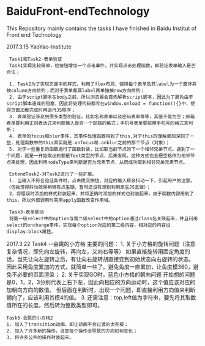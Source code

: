 ﻿# BaiduFront-endTechnology
This Repository mainly contains the tasks I have finished in Baidu Institut of  Front end Technology

2017.3.15 YaoYao-Institute

     Task1和Task2-表单验证
     Task1实现比较简单，给按钮增加一个点击事件，并实现点击处理函数，即验证表单输入是否合法；

     1. Task2为了实现页面中的样式，利用了flex布局，使得每个表单及其label为一个整体并按column方向排列；而对于表单和其label再单独按row方向排列；
     2. 由于script脚本在body之前，所以浏览器会首先解析script脚本，因此为了避免由于script脚本造成的阻塞，因此将处理代码都写在window.onload = function(){}中，使得页面加载完成时再运行JS程序；
     3. 表单验证涉及到很多类型的验证，比如名称表单以及密码表单等等，其值不能为空；邮箱表单要利用正则表达式来判断输入是否一个邮箱的格式；手机号表单要按照手机号的格式来判断；
     4. 表单的focus和blur事件，其事件处理函数用到了this,对于this的理解更加深刻了一些，处理函数中的this其实就是.onfocus和.onblur之前的那个节点（对象）；
     5. 对于一些重复的函数进行了函数封装，比如取当前节点的下一个相邻兄弟节点。遇到了一个问题，就是一开始取出的都是Text类型的节点，后来发现，这种方式也会把空格作为相邻节点来处理，因此利用nodeType来判断是否为元素节点，从而成功取到相邻兄弟元素节点。
     
     ExtendTask2-对Task2进行了一些扩展。
     1. 当输入不符合验证条件时，点击提交按钮，对应的输入框会抖动一下，引起用户的注意。（但我觉得抖动效果稍微有点生硬，暂时还没有想到利用原生JS去做）；
     2，将错误时添加的样式封装起来，并将正确时添加的样式也封装起来，由于函数内部用到了this，所以外部调用时需用apply函数改变作用域。

     Task3-表单联动
     将第一级select中的option与第二级select中的option通过class名关联起来，并且利用select的onchange事件，实现每个option对应的第二级内容，相对应的内容设display:block属性。

2017.3.22
     Task4 --会跳的小方格
     主要的问题：
     1. 关于小方格的旋转问题（注意复杂情况，即先向左旋转，再向左，又向右等等）
        如果直接旋转用固定角度的话，当先让向左旋转之后，有让向右旋转胡直接变到初始状态向右旋转的状态。
        因此采用角度累加的方式，就简单一些了。避免角度一直累加，让角度模360，避免不必要的页面渲染；
     2. 关于实现GO时，蓝色小方格的朝向问题
        开始想的问题是0，1，2，3分别代表上右下左，因此向相应的方向运动时，这个值应该对应的加朝向方向的数值。
        但后面在判断时，出现一个问题，即直接利用方向值来判断朝向了，应该利用其模4的值。
     3. 还需注意：top,left值为字符串，要先将其取数值所在的长度，然后转为整数类型即可。

    Task5-会跳的小方格2
    1. 加入了transition动画，即让动画不会过渡的太死板；
    2. 加入了许多新的操作，注意每个操作会导致的方向如何变化；
    3. 将许多公共的操作封装起来。
